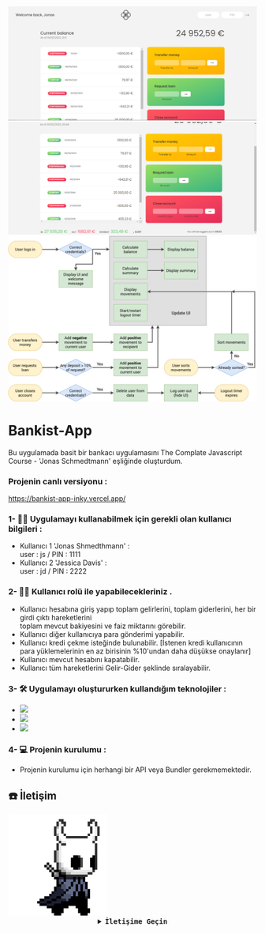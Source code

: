 ![Bankist-App](Bankist-app.png)
![Bankist-App](Bankist-app2.png)
![Bankist-App](Bankist-flowchart.png)
# Bankist-App
Bu uygulamada basit bir bankacı uygulamasını The Complate Javascript Course - 'Jonas Schmedtmann' eşliğinde  oluşturdum.

### Projenin canlı versiyonu :
https://bankist-app-inky.vercel.app/

###  1- 🙋‍♂️ Uygulamayı kullanabilmek için gerekli olan kullanıcı bilgileri :
* Kullanıcı 1 'Jonas Shmedthmann' : <br>
user : js / PIN  : 1111 <br>
* Kullanıcı 2 'Jessica Davis' : <br>
user : jd / PIN  : 2222 <br>
###  2- 🙇‍♂️ Kullanıcı rolü ile yapabilecekleriniz .
* Kullanıcı hesabına giriş yapıp toplam gelirlerini, toplam giderlerini, her bir girdi çıktı hareketlerini <br>
toplam mevcut bakiyesini ve faiz miktarını görebilir.
* Kullanıcı diğer kullanıcıya para gönderimi yapabilir.
* Kullanıcı kredi çekme isteğinde bulunabilir. [İstenen kredi kullanıcının para yüklemelerinin en az birisinin %10'undan daha düşükse onaylanır]
* Kullanıcı mevcut hesabını kapatabilir.
* Kullanıcı tüm hareketlerini Gelir-Gider şeklinde sıralayabilir.
### 3- 🛠 Uygulamayı oluştururken kullandığım teknolojiler :
* <img src="https://img.shields.io/badge/-JavaScript-black?style=flat&logo=javascript"/>
* <img src="https://img.shields.io/badge/-CSS3-1572B6?style=flat&logo=css3"/>
* <img src="https://img.shields.io/badge/-HTML5-E34F26?style=flat&logo=html5&logoColor=white">
### 4- 💻 Projenin kurulumu :
* Projenin kurulumu için herhangi bir API veya Bundler gerekmemektedir.
## :phone: İletişim

<img src="https://raw.githubusercontent.com/TanZng/TanZng/master/assets/hollor_knight3.gif" width="200"/>

 <details align="center">
   <summary><b> <samp> İletişime Geçin </samp></b></summary>
   <br>
   <samp>
   <b><h2 style="color: #fc6203">KADIR&nbsp;KARABACAK </h2></b>
   <img src="https://raw.githubusercontent.com/TanZng/TanZng/master/assets/bonefire.gif" width="200"/>
     <br>
     Projenin Linki: <a href="https://github.com/KadirKarabacak/Bankist-App">Bankist App</a>
     <br>
     <br>
     LinkedIn: <a href="https://www.linkedin.com/in/kadir-karabacak-/"> LinkedIn Hesabım</a>
     <br>
     Instagram: <a href="https://www.instagram.com/kadir_krbck_/"> Instagram Hesabım</a>
     <br>
     Mail Adresim: <a href="#"> kadirht@hotmail.com</a>
   </samp>
 </details>
